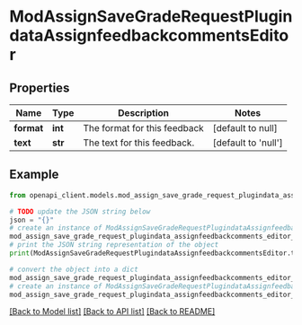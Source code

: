 # ModAssignSaveGradeRequestPlugindataAssignfeedbackcommentsEditor


## Properties

Name | Type | Description | Notes
------------ | ------------- | ------------- | -------------
**format** | **int** | The format for this feedback | [default to null]
**text** | **str** | The text for this feedback. | [default to 'null']

## Example

```python
from openapi_client.models.mod_assign_save_grade_request_plugindata_assignfeedbackcomments_editor import ModAssignSaveGradeRequestPlugindataAssignfeedbackcommentsEditor

# TODO update the JSON string below
json = "{}"
# create an instance of ModAssignSaveGradeRequestPlugindataAssignfeedbackcommentsEditor from a JSON string
mod_assign_save_grade_request_plugindata_assignfeedbackcomments_editor_instance = ModAssignSaveGradeRequestPlugindataAssignfeedbackcommentsEditor.from_json(json)
# print the JSON string representation of the object
print(ModAssignSaveGradeRequestPlugindataAssignfeedbackcommentsEditor.to_json())

# convert the object into a dict
mod_assign_save_grade_request_plugindata_assignfeedbackcomments_editor_dict = mod_assign_save_grade_request_plugindata_assignfeedbackcomments_editor_instance.to_dict()
# create an instance of ModAssignSaveGradeRequestPlugindataAssignfeedbackcommentsEditor from a dict
mod_assign_save_grade_request_plugindata_assignfeedbackcomments_editor_from_dict = ModAssignSaveGradeRequestPlugindataAssignfeedbackcommentsEditor.from_dict(mod_assign_save_grade_request_plugindata_assignfeedbackcomments_editor_dict)
```
[[Back to Model list]](../README.md#documentation-for-models) [[Back to API list]](../README.md#documentation-for-api-endpoints) [[Back to README]](../README.md)


